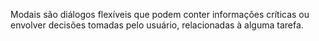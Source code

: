 Modais são diálogos flexíveis que podem conter informações críticas ou envolver decisões tomadas pelo usuário, relacionadas à alguma tarefa.

